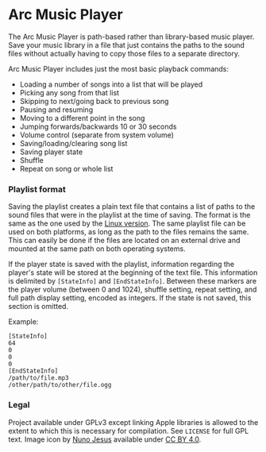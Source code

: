 # Arc Music Player
The Arc Music Player is path-based rather than library-based music player. Save your music library in a file that just contains the paths to the sound files without actually having to copy those files to a separate directory.

Arc Music Player includes just the most basic playback commands:
- Loading a number of songs into a list that will be played
- Picking any song from that list
- Skipping to next/going back to previous song
- Pausing and resuming
- Moving to a different point in the song
- Jumping forwards/backwards 10 or 30 seconds
- Volume control (separate from system volume)
- Saving/loading/clearing song list
- Saving player state
- Shuffle
- Repeat on song or whole list

### Playlist format

Saving the playlist creates a plain text file that contains a list of paths to the sound files that were in the playlist at the time of saving. The format is the same as the one used by the [Linux version](https://github.com/Arc676/Arc-Music-Player-Gtk). The same playlist file can be used on both platforms, as long as the path to the files remains the same. This can easily be done if the files are located on an external drive and mounted at the same path on both operating systems.

If the player state is saved with the playlist, information regarding the player's state will be stored at the beginning of the text file. This information is delimited by `[StateInfo]` and `[EndStateInfo]`. Between these markers are the player volume (between 0 and 1024), shuffle setting, repeat setting, and full path display setting, encoded as integers. If the state is not saved, this section is omitted.

Example:

```
[StateInfo]
64
0
0
0
[EndStateInfo]
/path/to/file.mp3
/other/path/to/other/file.ogg
```

### Legal

Project available under GPLv3 except linking Apple libraries is allowed to the extent to which this is necessary for compilation. See `LICENSE` for full GPL text. Image icon by [Nuno Jesus](https://github.com/nunojesus/graphic-design-portfolio) available under [CC BY 4.0](https://creativecommons.org/licenses/by/4.0/).
